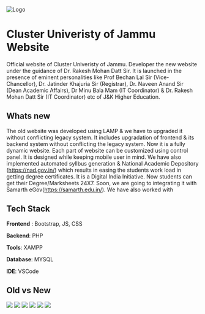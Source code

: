 
![Logo](https://clujammu.ac.in/v1/images/clu_logo_full.png)


# Cluster Univeristy of Jammu Website

Official website of Cluster Univeristy of Jammu. 
Developer the new website under the guidance of Dr. Rakesh Mohan Datt Sir. 
It is launched in the presence of eminent personalities like Prof Bechan Lal Sir (Vice-Chancellor), Dr. Jatinder Khajuria Sir (Registrar), Dr. Naveen Anand Sir (Dean Academic Affairs), Dr Minu Bala Mam (IT Coordinator) & Dr. Rakesh Mohan Datt Sir (IT Coordinator) etc of J&K Higher Education.

## Whats new
 The old website was developed using LAMP & we have to upgraded it without conflicting legacy system. It includes upgradation of frontend & its backend system without conflicting the legacy system. Now it is a fully dynamic website. Each part of website can be customized using control panel. It is designed while keeping mobile user in mind.
 We have also implemented automated syllbus generation & National Academic Depository (https://nad.gov.in/) which results in easing the students work load in getting degree certificates. It is a Digital India Initiative. Now students can get their Degree/Marksheets 24X7. Soon, we are going to integrating it with Samarth eGov(https://samarth.edu.in/).
 We have also worked with 



## Tech Stack

**Frontend** : Bootstrap, JS, CSS

**Backend**: PHP

**Tools**: XAMPP

**Database**: MYSQL

**IDE**: VSCode



## Old vs New

![](https://github.com/Trilokia/CLUJ-website/blob/main/screenshots/new_web_view.jpg)
![](https://github.com/Trilokia/CLUJ-website/blob/main/screenshots/old_web_view.jpg)
![](https://github.com/Trilokia/CLUJ-website/blob/main/screenshots/new_mobile_view.jpg)
![](https://github.com/Trilokia/CLUJ-website/blob/main/screenshots/old_mobile_view.jpg)
![](https://github.com/Trilokia/CLUJ-website/blob/main/screenshots/web.png)
![](https://github.com/Trilokia/CLUJ-website/blob/main/screenshots/mobile.png)

